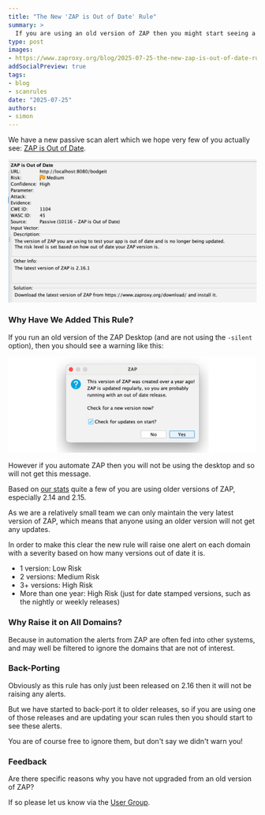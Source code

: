 ```yaml
---
title: "The New 'ZAP is Out of Date' Rule"
summary: >
  If you are using an old version of ZAP then you might start seeing a new alert...
type: post
images:
- https://www.zaproxy.org/blog/2025-07-25-the-new-zap-is-out-of-date-rule/images/blog-out-of-date.png
addSocialPreview: true
tags:
- blog
- scanrules
date: "2025-07-25"
authors:
- simon
---
```


We have a new passive scan alert which we hope very few of you actually see: 
[ZAP is Out of Date](/docs/alerts/10116/).

![ZAP is Out Of Date Alert](images/alert-out-of-date.png)

### Why Have We Added This Rule?

If you run an old version of the ZAP Desktop (and are not using the `-silent` option), then you should see a warning like this:

![ZAP is Out Of Date Warning](images/ZAP-is-out-of-date.png)

However if you automate ZAP then you will not be using the desktop and so will not get this message.

Based on [our stats](/docs/statistics/bar-charts/#check-for-updates) quite a few of you are using older versions of ZAP, 
especially 2.14 and 2.15.

As we are a relatively small team we can only maintain the very latest version of ZAP, which means that anyone using an older
version will not get any updates.

In order to make this clear the new rule will raise one alert on each domain with a severity based on how many versions
out of date it is.

* 1 version: Low Risk
* 2 versions: Medium Risk
* 3+ versions: High Risk
* More than one year: High Risk (just for date stamped versions, such as the nightly or weekly releases)

### Why Raise it on All Domains?

Because in automation the alerts from ZAP are often fed into other systems, and may well be filtered to ignore the domains
that are not of interest. 

### Back-Porting

Obviously as this rule has only just been released on 2.16 then it will not be raising any alerts.

But we have started to back-port it to older releases, so if you are using one of those releases and are updating your scan rules then you should start to see these alerts.

You are of course free to ignore them, but don't say we didn't warn you!

### Feedback

Are there specific reasons why you have not upgraded from an old version of ZAP?

If so please let us know via the [User Group](https://groups.google.com/g/zaproxy-users/c/SqWBMLk2Z78/m/M7F0pS6rAQAJ).
